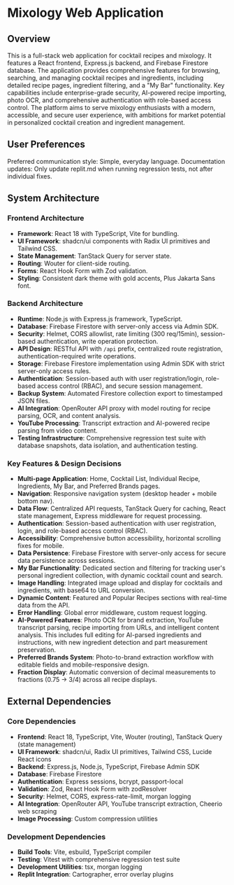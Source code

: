 # Mixology Web Application

## Overview
This is a full-stack web application for cocktail recipes and mixology. It features a React frontend, Express.js backend, and Firebase Firestore database. The application provides comprehensive features for browsing, searching, and managing cocktail recipes and ingredients, including detailed recipe pages, ingredient filtering, and a "My Bar" functionality. Key capabilities include enterprise-grade security, AI-powered recipe importing, photo OCR, and comprehensive authentication with role-based access control. The platform aims to serve mixology enthusiasts with a modern, accessible, and secure user experience, with ambitions for market potential in personalized cocktail creation and ingredient management.

## User Preferences
Preferred communication style: Simple, everyday language.
Documentation updates: Only update replit.md when running regression tests, not after individual fixes.

## System Architecture

### Frontend Architecture
- **Framework**: React 18 with TypeScript, Vite for bundling.
- **UI Framework**: shadcn/ui components with Radix UI primitives and Tailwind CSS.
- **State Management**: TanStack Query for server state.
- **Routing**: Wouter for client-side routing.
- **Forms**: React Hook Form with Zod validation.
- **Styling**: Consistent dark theme with gold accents, Plus Jakarta Sans font.

### Backend Architecture
- **Runtime**: Node.js with Express.js framework, TypeScript.
- **Database**: Firebase Firestore with server-only access via Admin SDK.
- **Security**: Helmet, CORS allowlist, rate limiting (300 req/15min), session-based authentication, write operation protection.
- **API Design**: RESTful API with `/api` prefix, centralized route registration, authentication-required write operations.
- **Storage**: Firebase Firestore implementation using Admin SDK with strict server-only access rules.
- **Authentication**: Session-based auth with user registration/login, role-based access control (RBAC), and secure session management.
- **Backup System**: Automated Firestore collection export to timestamped JSON files.
- **AI Integration**: OpenRouter API proxy with model routing for recipe parsing, OCR, and content analysis.
- **YouTube Processing**: Transcript extraction and AI-powered recipe parsing from video content.
- **Testing Infrastructure**: Comprehensive regression test suite with database snapshots, data isolation, and authentication testing.

### Key Features & Design Decisions
- **Multi-page Application**: Home, Cocktail List, Individual Recipe, Ingredients, My Bar, and Preferred Brands pages.
- **Navigation**: Responsive navigation system (desktop header + mobile bottom nav).
- **Data Flow**: Centralized API requests, TanStack Query for caching, React state management, Express middleware for request processing.
- **Authentication**: Session-based authentication with user registration, login, and role-based access control (RBAC).
- **Accessibility**: Comprehensive button accessibility, horizontal scrolling fixes for mobile.
- **Data Persistence**: Firebase Firestore with server-only access for secure data persistence across sessions.
- **My Bar Functionality**: Dedicated section and filtering for tracking user's personal ingredient collection, with dynamic cocktail count and search.
- **Image Handling**: Integrated image upload and display for cocktails and ingredients, with base64 to URL conversion.
- **Dynamic Content**: Featured and Popular Recipes sections with real-time data from the API.
- **Error Handling**: Global error middleware, custom request logging.
- **AI-Powered Features**: Photo OCR for brand extraction, YouTube transcript parsing, recipe importing from URLs, and intelligent content analysis. This includes full editing for AI-parsed ingredients and instructions, with new ingredient detection and part measurement preservation.
- **Preferred Brands System**: Photo-to-brand extraction workflow with editable fields and mobile-responsive design.
- **Fraction Display**: Automatic conversion of decimal measurements to fractions (0.75 → 3/4) across all recipe displays.

## External Dependencies

### Core Dependencies
- **Frontend**: React 18, TypeScript, Vite, Wouter (routing), TanStack Query (state management)
- **UI Framework**: shadcn/ui, Radix UI primitives, Tailwind CSS, Lucide React icons
- **Backend**: Express.js, Node.js, TypeScript, Firebase Admin SDK
- **Database**: Firebase Firestore
- **Authentication**: Express sessions, bcrypt, passport-local
- **Validation**: Zod, React Hook Form with zodResolver
- **Security**: Helmet, CORS, express-rate-limit, morgan logging
- **AI Integration**: OpenRouter API, YouTube transcript extraction, Cheerio web scraping
- **Image Processing**: Custom compression utilities

### Development Dependencies
- **Build Tools**: Vite, esbuild, TypeScript compiler
- **Testing**: Vitest with comprehensive regression test suite
- **Development Utilities**: tsx, morgan logging
- **Replit Integration**: Cartographer, error overlay plugins
